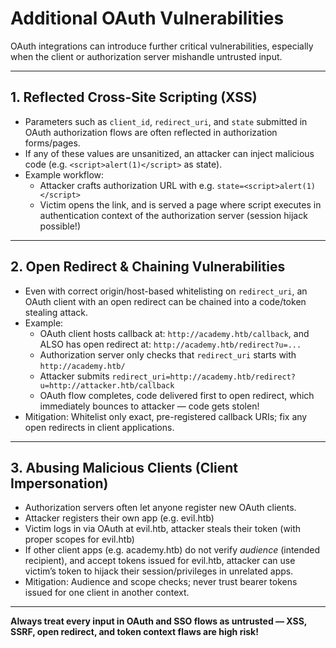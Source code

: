 # Additional OAuth Vulnerabilities

OAuth integrations can introduce further critical vulnerabilities, especially when the client or authorization server mishandle untrusted input.

---

## 1. Reflected Cross-Site Scripting (XSS)
- Parameters such as `client_id`, `redirect_uri`, and `state` submitted in OAuth authorization flows are often reflected in authorization forms/pages.
- If any of these values are unsanitized, an attacker can inject malicious code (e.g. `<script>alert(1)</script>` as state).
- Example workflow:
  - Attacker crafts authorization URL with e.g. `state=<script>alert(1)</script>`
  - Victim opens the link, and is served a page where script executes in authentication context of the authorization server (session hijack possible!)

---

## 2. Open Redirect & Chaining Vulnerabilities
- Even with correct origin/host-based whitelisting on `redirect_uri`, an OAuth client with an open redirect can be chained into a code/token stealing attack.
- Example:
   - OAuth client hosts callback at: `http://academy.htb/callback`, and ALSO has open redirect at: `http://academy.htb/redirect?u=...`
   - Authorization server only checks that `redirect_uri` starts with `http://academy.htb/`
   - Attacker submits `redirect_uri=http://academy.htb/redirect?u=http://attacker.htb/callback`
   - OAuth flow completes, code delivered first to open redirect, which immediately bounces to attacker — code gets stolen!
- Mitigation: Whitelist only exact, pre-registered callback URIs; fix any open redirects in client applications.

---

## 3. Abusing Malicious Clients (Client Impersonation)
- Authorization servers often let anyone register new OAuth clients.
- Attacker registers their own app (e.g. evil.htb)
- Victim logs in via OAuth at evil.htb, attacker steals their token (with proper scopes for evil.htb)
- If other client apps (e.g. academy.htb) do not verify *audience* (intended recipient), and accept tokens issued for evil.htb, attacker can use victim’s token to hijack their session/privileges in unrelated apps.
- Mitigation: Audience and scope checks; never trust bearer tokens issued for one client in another context.

---

**Always treat every input in OAuth and SSO flows as untrusted — XSS, SSRF, open redirect, and token context flaws are high risk!**
